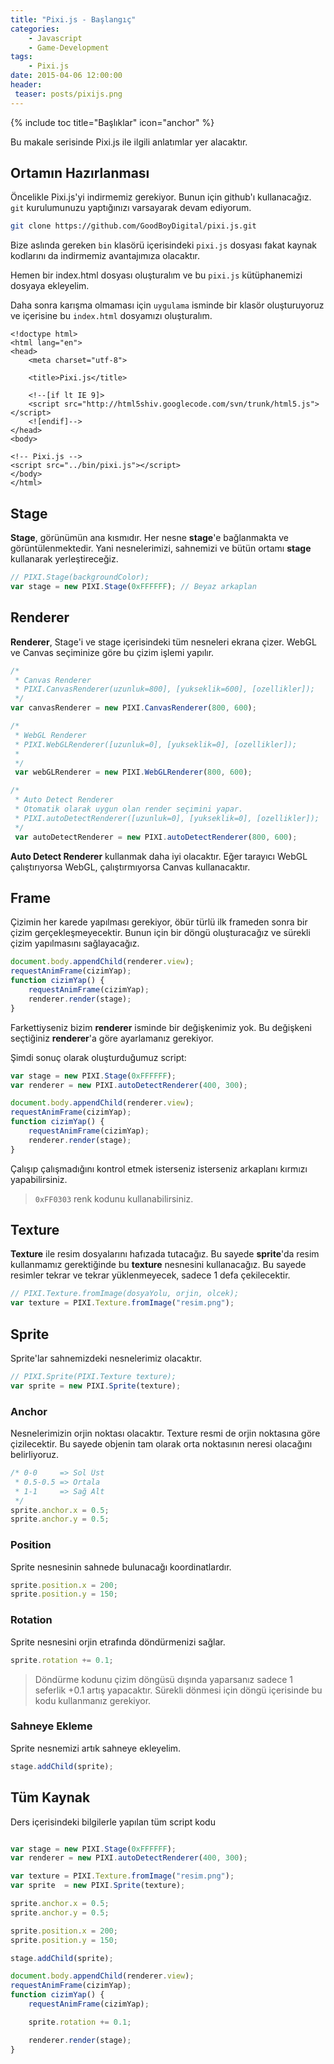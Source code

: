 ```yaml
---
title: "Pixi.js - Başlangıç"
categories:
    - Javascript
    - Game-Development
tags:
    - Pixi.js
date: 2015-04-06 12:00:00
header:
 teaser: posts/pixijs.png
---
```


{% include toc title="Başlıklar" icon="anchor" %}

Bu makale serisinde Pixi.js ile ilgili anlatımlar yer alacaktır.

## Ortamın Hazırlanması

Öncelikle Pixi.js'yi indirmemiz gerekiyor. Bunun için github'ı kullanacağız. `git` kurulumunuzu yaptığınızı varsayarak devam ediyorum.

```bash
git clone https://github.com/GoodBoyDigital/pixi.js.git
```

Bize aslında gereken `bin` klasörü içerisindeki `pixi.js` dosyası fakat kaynak kodlarını da indirmemiz avantajımıza olacaktır.

Hemen bir index.html dosyası oluşturalım ve bu `pixi.js` kütüphanemizi dosyaya ekleyelim.

Daha sonra karışma olmaması için `uygulama` isminde bir klasör oluşturuyoruz ve içerisine bu `index.html` dosyamızı oluşturalım.

```
<!doctype html>
<html lang="en">
<head>
	<meta charset="utf-8">

	<title>Pixi.js</title>

	<!--[if lt IE 9]>
	<script src="http://html5shiv.googlecode.com/svn/trunk/html5.js"></script>
	<![endif]-->
</head>
<body>

<!-- Pixi.js -->
<script src="../bin/pixi.js"></script>
</body>
</html>
```

## Stage

**Stage**, görünümün ana kısmıdır. Her nesne **stage**'e bağlanmakta ve görüntülenmektedir. Yani nesnelerimizi, sahnemizi ve bütün ortamı
**stage** kullanarak yerleştireceğiz.

```javascript
// PIXI.Stage(backgroundColor);
var stage = new PIXI.Stage(0xFFFFFF); // Beyaz arkaplan
```

## Renderer

**Renderer**, Stage'i ve stage içerisindeki tüm nesneleri ekrana çizer. WebGL ve Canvas seçiminize göre bu çizim işlemi yapılır.

```javascript
/*
 * Canvas Renderer
 * PIXI.CanvasRenderer(uzunluk=800], [yukseklik=600], [ozellikler]);
 */
var canvasRenderer = new PIXI.CanvasRenderer(800, 600);

/*
 * WebGL Renderer
 * PIXI.WebGLRenderer([uzunluk=0], [yukseklik=0], [ozellikler]);
 *
 */
 var webGLRenderer = new PIXI.WebGLRenderer(800, 600);

/*
 * Auto Detect Renderer
 * Otomatik olarak uygun olan render seçimini yapar.
 * PIXI.autoDetectRenderer([uzunluk=0], [yukseklik=0], [ozellikler]);
 */
 var autoDetectRenderer = new PIXI.autoDetectRenderer(800, 600);
```

**Auto Detect Renderer** kullanmak daha iyi olacaktır. Eğer tarayıcı WebGL çalıştırıyorsa WebGL, çalıştırmıyorsa Canvas kullanacaktır.

## Frame

Çizimin her karede yapılması gerekiyor, öbür türlü ilk frameden sonra bir çizim gerçekleşmeyecektir. Bunun için bir döngü oluşturacağız ve
sürekli çizim yapılmasını sağlayacağız.

```javascript
document.body.appendChild(renderer.view);
requestAnimFrame(cizimYap);
function cizimYap() {
	requestAnimFrame(cizimYap);
	renderer.render(stage);
}
```

Farkettiyseniz bizim **renderer** isminde bir değişkenimiz yok. Bu değişkeni seçtiğiniz **renderer**'a göre ayarlamanız gerekiyor.

Şimdi sonuç olarak oluşturduğumuz script:

```javascript
var stage = new PIXI.Stage(0xFFFFFF);
var renderer = new PIXI.autoDetectRenderer(400, 300);

document.body.appendChild(renderer.view);
requestAnimFrame(cizimYap);
function cizimYap() {
	requestAnimFrame(cizimYap);
	renderer.render(stage);
}
```

Çalışıp çalışmadığını kontrol etmek isterseniz isterseniz arkaplanı kırmızı yapabilirsiniz.

> `0xFF0303` renk kodunu kullanabilirsiniz.

## Texture

**Texture** ile resim dosyalarını hafızada tutacağız. Bu sayede **sprite**'da resim kullanmamız gerektiğinde bu **texture** nesnesini
kullanacağız. Bu sayede resimler tekrar ve tekrar yüklenmeyecek, sadece 1 defa çekilecektir.

```javascript
// PIXI.Texture.fromImage(dosyaYolu, orjin, olcek);
var texture = PIXI.Texture.fromImage("resim.png");
```

## Sprite

Sprite'lar sahnemizdeki nesnelerimiz olacaktır.

```javascript
// PIXI.Sprite(PIXI.Texture texture);
var sprite = new PIXI.Sprite(texture);
```

### Anchor

Nesnelerimizin orjin noktası olacaktır. Texture resmi de orjin noktasına göre çizilecektir. Bu sayede objenin tam olarak orta noktasının
neresi olacağını belirliyoruz.

```javascript
/* 0-0     => Sol Üst
 * 0.5-0.5 => Ortala
 * 1-1     => Sağ Alt
 */
sprite.anchor.x = 0.5;
sprite.anchor.y = 0.5;
```

### Position

Sprite nesnesinin sahnede bulunacağı koordinatlardır.

```javascript
sprite.position.x = 200;
sprite.position.y = 150;
```

### Rotation

Sprite nesnesini orjin etrafında döndürmenizi sağlar.

```javascript
sprite.rotation += 0.1;
```

> Döndürme kodunu çizim döngüsü dışında yaparsanız sadece 1 seferlik +0.1 artış yapacaktır. Sürekli dönmesi için döngü içerisinde bu kodu
kullanmanız gerekiyor.

### Sahneye Ekleme

Sprite nesnemizi artık sahneye ekleyelim.

```javascript
stage.addChild(sprite);
```

## Tüm Kaynak

Ders içerisindeki bilgilerle yapılan tüm script kodu

```javascript

var stage = new PIXI.Stage(0xFFFFFF);
var renderer = new PIXI.autoDetectRenderer(400, 300);

var texture = PIXI.Texture.fromImage("resim.png");
var sprite  = new PIXI.Sprite(texture);

sprite.anchor.x = 0.5;
sprite.anchor.y = 0.5;

sprite.position.x = 200;
sprite.position.y = 150;

stage.addChild(sprite);

document.body.appendChild(renderer.view);
requestAnimFrame(cizimYap);
function cizimYap() {
	requestAnimFrame(cizimYap);

	sprite.rotation += 0.1;

	renderer.render(stage);
}

```
